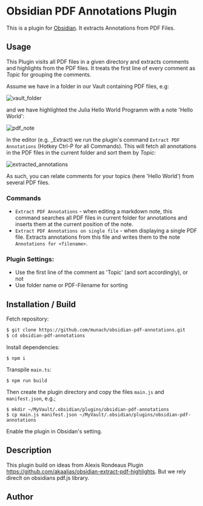# Obsidian PDF Annotations Plugin

This is a plugin for [Obsidian](https://obsidian.md). It extracts Annotations from PDF Files.  

## Usage

This Plugin visits all PDF files in a given directory and extracts comments and highlights from the PDF files. It treats the first line of every comment as *Topic* for grouping the comments. 

Assume we have in a folder in our Vault containing PDF files, e.g: 

![vault_folder](https://github.com/munach/obsidian-pdf-annotations/blob/master/img/vault_folder.jpg?raw=true)

and we have highlighted the Julia Hello World Programm with a note 'Hello World': 

![pdf_note](https://github.com/munach/obsidian-pdf-annotations/blob/master/img/pdf_note.jpg?raw=true)

In the editor (e.g. \_Extract) we run the plugin's command  `Extract PDF Annotations` (Hotkey Ctrl-P for all Commands). This will fetch all annotations in the PDF files in the current folder and sort them by *Topic*: 

![extracted_annotations](https://github.com/munach/obsidian-pdf-annotations/blob/master/img/extracted_annotations.jpg?raw=true)

As such, you can relate comments for your topics (here 'Hello World') from several PDF files. 

### Commands
* `Extract PDF Annotations` - when editing a markdown note, this command searches all PDF files in current folder for annotations and inserts them at the current position of the note. 
* `Extract PDF Annotations on single file` - when displaying a single PDF file. Extracts annotations from this file and writes them to the note `Annotations for <filename>`.

### Plugin Settings: 

* Use the first line of the comment as 'Topic' (and sort accordingly), or not
* Use folder name or PDF-Filename for sorting


## Installation / Build

Fetch repository: 
```bash
$ git clone https://github.com/munach/obsidian-pdf-annotations.git
$ cd obsidian-pdf-annotations
```
Install dependencies: 
```
$ npm i
```

Transpile `main.ts`: 
```
$ npm run build
```

Then create the plugin directory and copy the files `main.js` and `manifest.json`, e.g.; 
```
$ mkdir ~/MyVault/.obsidian/plugins/obsidian-pdf-annotations
$ cp main.js manifest.json ~/MyVault/.obsidian/plugins/obsidian-pdf-annotations
```

Enable the plugin in Obsidan's setting. 

## Description

This plugin build on ideas from Alexis Rondeaus Plugin https://github.com/akaalias/obsidian-extract-pdf-highlights. But we rely direclt on obsidians pdf.js library. 

## Author



